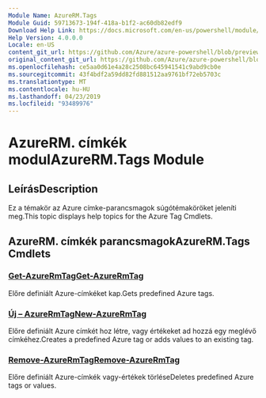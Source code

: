 ```yaml
---
Module Name: AzureRM.Tags
Module Guid: 59713673-194f-418a-b1f2-ac60db82edf9
Download Help Link: https://docs.microsoft.com/en-us/powershell/module/azurerm.tags
Help Version: 4.0.0.0
Locale: en-US
content_git_url: https://github.com/Azure/azure-powershell/blob/preview/src/ResourceManager/Tags/Commands.Tags/help/AzureRM.Tags.md
original_content_git_url: https://github.com/Azure/azure-powershell/blob/preview/src/ResourceManager/Tags/Commands.Tags/help/AzureRM.Tags.md
ms.openlocfilehash: ce5aa0d61e4a28c2508bc645941541c9abd9cb0e
ms.sourcegitcommit: 43f4bdf2a59dd82fd881512aa9761bf72eb5703c
ms.translationtype: MT
ms.contentlocale: hu-HU
ms.lasthandoff: 04/23/2019
ms.locfileid: "93489976"
---
```

# <span data-ttu-id="3d192-101">AzureRM. címkék modul</span><span class="sxs-lookup"><span data-stu-id="3d192-101">AzureRM.Tags Module</span></span>
## <span data-ttu-id="3d192-102">Leírás</span><span class="sxs-lookup"><span data-stu-id="3d192-102">Description</span></span>
<span data-ttu-id="3d192-103">Ez a témakör az Azure címke-parancsmagok súgótémaköröket jeleníti meg.</span><span class="sxs-lookup"><span data-stu-id="3d192-103">This topic displays help topics for the Azure Tag Cmdlets.</span></span>

## <span data-ttu-id="3d192-104">AzureRM. címkék parancsmagok</span><span class="sxs-lookup"><span data-stu-id="3d192-104">AzureRM.Tags Cmdlets</span></span>
### [<span data-ttu-id="3d192-105">Get-AzureRmTag</span><span class="sxs-lookup"><span data-stu-id="3d192-105">Get-AzureRmTag</span></span>](Get-AzureRmTag.md)
<span data-ttu-id="3d192-106">Előre definiált Azure-címkéket kap.</span><span class="sxs-lookup"><span data-stu-id="3d192-106">Gets predefined Azure tags.</span></span>

### [<span data-ttu-id="3d192-107">Új – AzureRmTag</span><span class="sxs-lookup"><span data-stu-id="3d192-107">New-AzureRmTag</span></span>](New-AzureRmTag.md)
<span data-ttu-id="3d192-108">Előre definiált Azure címkét hoz létre, vagy értékeket ad hozzá egy meglévő címkéhez.</span><span class="sxs-lookup"><span data-stu-id="3d192-108">Creates a predefined Azure tag or adds values to an existing tag.</span></span>

### [<span data-ttu-id="3d192-109">Remove-AzureRmTag</span><span class="sxs-lookup"><span data-stu-id="3d192-109">Remove-AzureRmTag</span></span>](Remove-AzureRmTag.md)
<span data-ttu-id="3d192-110">Előre definiált Azure-címkék vagy-értékek törlése</span><span class="sxs-lookup"><span data-stu-id="3d192-110">Deletes predefined Azure tags or values.</span></span>

